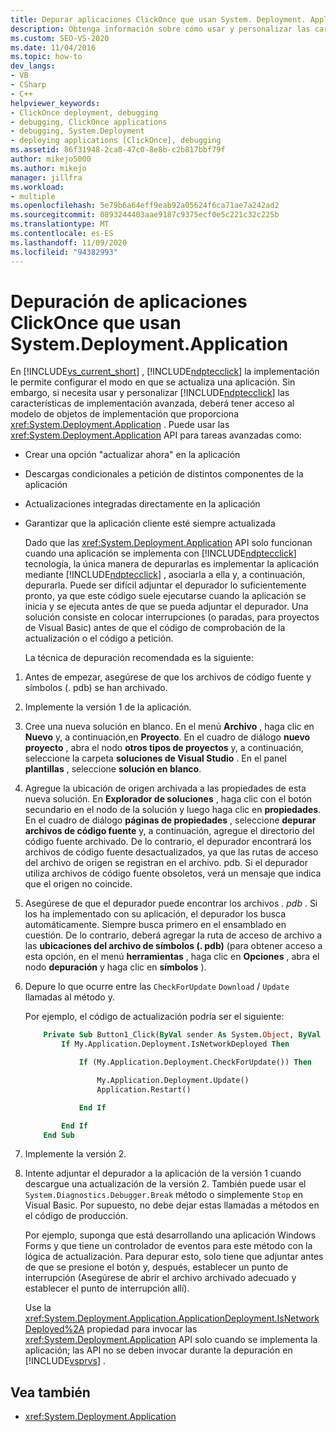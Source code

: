 ```yaml
---
title: Depurar aplicaciones ClickOnce que usan System. Deployment. Application
description: Obtenga información sobre cómo usar y personalizar las características de implementación avanzadas de ClickOnce mediante el acceso al modelo de objetos de implementación proporcionado por System. Deployment. Application.
ms.custom: SEO-VS-2020
ms.date: 11/04/2016
ms.topic: how-to
dev_langs:
- VB
- CSharp
- C++
helpviewer_keywords:
- ClickOnce deployment, debugging
- debugging, ClickOnce applications
- debugging, System.Deployment
- deploying applications [ClickOnce], debugging
ms.assetid: 86f31948-2ca8-47c0-8e8b-c2b817bbf79f
author: mikejo5000
ms.author: mikejo
manager: jillfra
ms.workload:
- multiple
ms.openlocfilehash: 5e79b6a64eff9eab92a05624f6ca71ae7a242ad2
ms.sourcegitcommit: 0893244403aae9187c9375ecf0e5c221c32c225b
ms.translationtype: MT
ms.contentlocale: es-ES
ms.lasthandoff: 11/09/2020
ms.locfileid: "94382993"
---
```

# <a name="debug-clickonce-applications-that-use-systemdeploymentapplication"></a>Depuración de aplicaciones ClickOnce que usan System.Deployment.Application
En [!INCLUDE[vs_current_short](../code-quality/includes/vs_current_short_md.md)] , [!INCLUDE[ndptecclick](../deployment/includes/ndptecclick_md.md)] la implementación le permite configurar el modo en que se actualiza una aplicación. Sin embargo, si necesita usar y personalizar [!INCLUDE[ndptecclick](../deployment/includes/ndptecclick_md.md)] las características de implementación avanzada, deberá tener acceso al modelo de objetos de implementación que proporciona <xref:System.Deployment.Application> . Puede usar las <xref:System.Deployment.Application> API para tareas avanzadas como:

- Crear una opción "actualizar ahora" en la aplicación

- Descargas condicionales a petición de distintos componentes de la aplicación

- Actualizaciones integradas directamente en la aplicación

- Garantizar que la aplicación cliente esté siempre actualizada

  Dado que las <xref:System.Deployment.Application> API solo funcionan cuando una aplicación se implementa con [!INCLUDE[ndptecclick](../deployment/includes/ndptecclick_md.md)] tecnología, la única manera de depurarlas es implementar la aplicación mediante [!INCLUDE[ndptecclick](../deployment/includes/ndptecclick_md.md)] , asociarla a ella y, a continuación, depurarla. Puede ser difícil adjuntar el depurador lo suficientemente pronto, ya que este código suele ejecutarse cuando la aplicación se inicia y se ejecuta antes de que se pueda adjuntar el depurador. Una solución consiste en colocar interrupciones (o paradas, para proyectos de Visual Basic) antes de que el código de comprobación de la actualización o el código a petición.

  La técnica de depuración recomendada es la siguiente:

1. Antes de empezar, asegúrese de que los archivos de código fuente y símbolos (. pdb) se han archivado.

2. Implemente la versión 1 de la aplicación.

3. Cree una nueva solución en blanco. En el menú **Archivo** , haga clic en **Nuevo** y, a continuación,en **Proyecto**. En el cuadro de diálogo **nuevo proyecto** , abra el nodo **otros tipos de proyectos** y, a continuación, seleccione la carpeta **soluciones de Visual Studio** . En el panel **plantillas** , seleccione **solución en blanco**.

4. Agregue la ubicación de origen archivada a las propiedades de esta nueva solución. En **Explorador de soluciones** , haga clic con el botón secundario en el nodo de la solución y luego haga clic en **propiedades**. En el cuadro de diálogo **páginas de propiedades** , seleccione **depurar archivos de código fuente** y, a continuación, agregue el directorio del código fuente archivado. De lo contrario, el depurador encontrará los archivos de código fuente desactualizados, ya que las rutas de acceso del archivo de origen se registran en el archivo. pdb. Si el depurador utiliza archivos de código fuente obsoletos, verá un mensaje que indica que el origen no coincide.

5. Asegúrese de que el depurador puede encontrar los archivos *. pdb* . Si los ha implementado con su aplicación, el depurador los busca automáticamente. Siempre busca primero en el ensamblado en cuestión. De lo contrario, deberá agregar la ruta de acceso de archivo a las **ubicaciones del archivo de símbolos (. pdb)** (para obtener acceso a esta opción, en el menú **herramientas** , haga clic en **Opciones** , abra el nodo **depuración** y haga clic en **símbolos** ).

6. Depure lo que ocurre entre las `CheckForUpdate` `Download` / `Update` llamadas al método y.

    Por ejemplo, el código de actualización podría ser el siguiente:

   ```vb
       Private Sub Button1_Click(ByVal sender As System.Object, ByVal e As System.EventArgs) Handles Button1.Click
           If My.Application.Deployment.IsNetworkDeployed Then

               If (My.Application.Deployment.CheckForUpdate()) Then

                   My.Application.Deployment.Update()
                   Application.Restart()

               End If

           End If
       End Sub
   ```

7. Implemente la versión 2.

8. Intente adjuntar el depurador a la aplicación de la versión 1 cuando descargue una actualización de la versión 2. También puede usar el `System.Diagnostics.Debugger.Break` método o simplemente `Stop` en Visual Basic. Por supuesto, no debe dejar estas llamadas a métodos en el código de producción.

    Por ejemplo, suponga que está desarrollando una aplicación Windows Forms y que tiene un controlador de eventos para este método con la lógica de actualización. Para depurar esto, solo tiene que adjuntar antes de que se presione el botón y, después, establecer un punto de interrupción (Asegúrese de abrir el archivo archivado adecuado y establecer el punto de interrupción allí).

   Use la <xref:System.Deployment.Application.ApplicationDeployment.IsNetworkDeployed%2A> propiedad para invocar las <xref:System.Deployment.Application> API solo cuando se implementa la aplicación; las API no se deben invocar durante la depuración en [!INCLUDE[vsprvs](../code-quality/includes/vsprvs_md.md)] .

## <a name="see-also"></a>Vea también
- <xref:System.Deployment.Application>